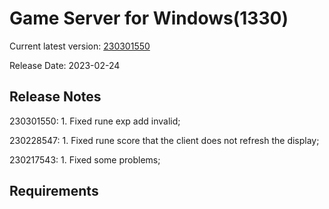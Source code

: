 Game Server for Windows(1330)
===============
Current latest version: [230301550](https://github.com/amusegame/v1330/releases/download/230301550/v1330-230301550.github.7z)

Release Date: 2023-02-24

Release Notes
-----------------------------------
230301550:
	1. Fixed rune exp add invalid;

230228547:
	1. Fixed rune score that the client does not refresh the display;

230217543:
	1. Fixed some problems; 


Requirements
-----------------------------------
